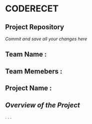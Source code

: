 # CODERECET

## Project Repository
*Commit and save all your changes here*

## Team Name :
## Team Memebers :
## Project Name :


## *Overview of the Project*

.
.
.
